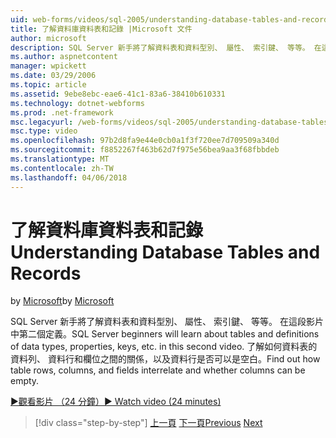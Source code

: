 ```yaml
---
uid: web-forms/videos/sql-2005/understanding-database-tables-and-records
title: 了解資料庫資料表和記錄 |Microsoft 文件
author: microsoft
description: SQL Server 新手將了解資料表和資料型別、 屬性、 索引鍵、 等等。 在這段影片中第二個定義。 了解資料表的資料列、 資料行...
ms.author: aspnetcontent
manager: wpickett
ms.date: 03/29/2006
ms.topic: article
ms.assetid: 9ebe8ebc-eae6-41c1-83a6-38410b610331
ms.technology: dotnet-webforms
ms.prod: .net-framework
msc.legacyurl: /web-forms/videos/sql-2005/understanding-database-tables-and-records
msc.type: video
ms.openlocfilehash: 97b2d8fa9e44e0cb0a1f3f720ee7d709509a340d
ms.sourcegitcommit: f8852267f463b62d7f975e56bea9aa3f68fbbdeb
ms.translationtype: MT
ms.contentlocale: zh-TW
ms.lasthandoff: 04/06/2018
---
```

<a name="understanding-database-tables-and-records"></a><span data-ttu-id="6fb92-104">了解資料庫資料表和記錄</span><span class="sxs-lookup"><span data-stu-id="6fb92-104">Understanding Database Tables and Records</span></span>
====================
<span data-ttu-id="6fb92-105">by [Microsoft](https://github.com/microsoft)</span><span class="sxs-lookup"><span data-stu-id="6fb92-105">by [Microsoft](https://github.com/microsoft)</span></span>

<span data-ttu-id="6fb92-106">SQL Server 新手將了解資料表和資料型別、 屬性、 索引鍵、 等等。 在這段影片中第二個定義。</span><span class="sxs-lookup"><span data-stu-id="6fb92-106">SQL Server beginners will learn about tables and definitions of data types, properties, keys, etc. in this second video.</span></span> <span data-ttu-id="6fb92-107">了解如何資料表的資料列、 資料行和欄位之間的關係，以及資料行是否可以是空白。</span><span class="sxs-lookup"><span data-stu-id="6fb92-107">Find out how table rows, columns, and fields interrelate and whether columns can be empty.</span></span>

[<span data-ttu-id="6fb92-108">&#9654;觀看影片 （24 分鐘）</span><span class="sxs-lookup"><span data-stu-id="6fb92-108">&#9654; Watch video (24 minutes)</span></span>](https://channel9.msdn.com/Blogs/ASP-NET-Site-Videos/understanding-database-tables-and-records)

> [!div class="step-by-step"]
> <span data-ttu-id="6fb92-109">[上一頁](what-is-a-database.md)
> [下一頁](more-about-column-data-types-and-other-properties.md)</span><span class="sxs-lookup"><span data-stu-id="6fb92-109">[Previous](what-is-a-database.md)
[Next](more-about-column-data-types-and-other-properties.md)</span></span>
